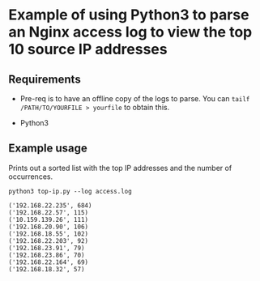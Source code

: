 # Example of using Python3 to parse an Nginx access log to view the top 10 source IP addresses

## Requirements
- Pre-req is to have an offline copy of the logs to parse.  You can `tailf /PATH/TO/YOURFILE > yourfile` to obtain this.

- Python3

## Example usage

Prints out a sorted list with the top IP addresses and the number of occurrences.
```
python3 top-ip.py --log access.log

('192.168.22.235', 684)
('192.168.22.57', 115)
('10.159.139.26', 111)
('192.168.20.90', 106)
('192.168.18.55', 102)
('192.168.22.203', 92)
('192.168.23.91', 79)
('192.168.23.86', 70)
('192.168.22.164', 69)
('192.168.18.32', 57)
```
